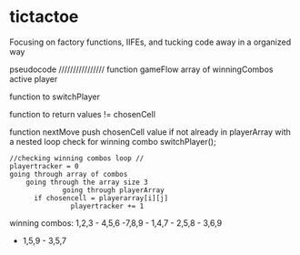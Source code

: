 # tictactoe
Focusing on factory functions, IIFEs, and tucking code away in a organized way

pseudocode
////////////////
function gameFlow
	array of winningCombos
	active player

  function to switchPlayer

  function to return values != chosenCell

  function nextMove
    push chosenCell value if not already in playerArray
      with a nested loop check for winning combo
    switchPlayer();
	
	//checking winning combos loop //
	playertracker = 0
	going through array of combos
		going through the array size 3
                 going through playerArray
		  if chosencell = playerarray[i][j]
                   playertracker += 1


winning combos: 1,2,3 - 4,5,6 -7,8,9 - 1,4,7 - 2,5,8 - 3,6,9 
- 1,5,9 - 3,5,7
	